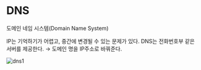 # DNS
도메인 네임 시스템(Domain Name System)

IP는 기억하기가 어렵고, 중간에 변경될 수 있는 문제가 있다. 
DNS는 전화번호부 같은 서버를 제공한다. → 도메인 명을 IP주소로 바꿔준다.

![dns1](https://user-images.githubusercontent.com/60098769/118998071-1ca16580-b9c4-11eb-9625-dd2e6caf8839.png)

